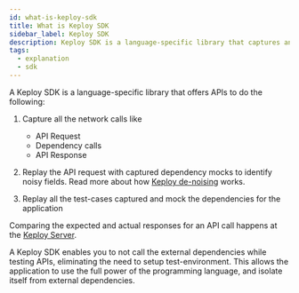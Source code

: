 ```yaml
---
id: what-is-keploy-sdk
title: What is Keploy SDK
sidebar_label: Keploy SDK
description: Keploy SDK is a language-specific library that captures and replays API calls and subsequent network interactions.
tags:
  - explanation
  - sdk
---
```


A Keploy SDK is a language-specific library that offers APIs to do the following:

1. Capture all the network calls like

   - API Request
   - Dependency calls
   - API Response

2. Replay the API request with captured dependency mocks to identify noisy fields. Read more about how [Keploy de-noising](/docs/keploy-explained/introduction#3-accurate-noise-detection) works.
3. Replay all the test-cases captured and mock the dependencies for the application

Comparing the expected and actual responses for an API call happens at the [Keploy Server](docs/server/introduction).

A Keploy SDK enables you to not call the external dependencies while testing APIs, eliminating the need to setup test-environment.
This allows the application to use the full power of the programming language, and isolate itself from external dependencies.
